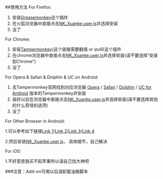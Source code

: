 ##使用方法
For Firefox:

1. 安装[Greasemonkey](https://addons.mozilla.org/zh-cn/firefox/addon/greasemonkey/)这个插件
2. 在火狐浏览器中直接点击[NK_Xuanke.user.js](https://raw.githubusercontent.com/NKUCodingCat/Patch-for-Elective-System-of-NKU-FF/master/Greasemonkey/NK_Xuanke.user.js)并选择安装
3. 没了

For Chrome:

1. 安装[Tampermonkey](https://chrome.google.com/webstore/detail/tampermonkey/dhdgffkkebhmkfjojejmpbldmpobfkfo)(这个链接需要翻墙 or ipv6)这个插件
2. 在chrome浏览器中直接点击[NK_Xuanke.user.js](https://raw.githubusercontent.com/NKUCodingCat/Patch-for-Elective-System-of-NKU-FF/master/Greasemonkey/NK_Xuanke.user.js)并选择安装(请不要选择“安装到Chrome”)
3. 没了

For Opera & Safari & Dolphin & UC on Android:

1. 去Tampermonkey官网找到对应浏览器 [Opera](http://tampermonkey.net/?ext=dhdg&browser=opera) / [Safari](http://tampermonkey.net/?ext=dhdg&browser=safari) / [Dolphin](http://tampermonkey.net/?ext=dhdg&browser=dolphin) / [UC for Android](http://tampermonkey.net/?ext=dhdg&browser=ucweb) 版本的Tampermonkey并安装
2. 装好以后在浏览器中直接点击[NK_Xuanke.user.js](https://raw.githubusercontent.com/NKUCodingCat/Patch-for-Elective-System-of-NKU-FF/master/Greasemonkey/NK_Xuanke.user.js)并选择安装(请不要选择其他的什么奇怪的选项)
3. 没了

For Other Browser in Android:

1.可以参考如下链接[Link 1](http://android.stackexchange.com/questions/1054/is-there-a-way-to-use-userscripts-greasemonkey-scripts-on-the-android-browser)/[Link 2](http://www.blogtechnika.com/how-to-access-greasemonkey-scripts-on-android-phones/)/[Link 3](http://www.opera.com/docs/userjs/using/)/[Link 4](https://www.google.com/url?sa=t&rct=j&q=&esrc=s&source=web&cd=1&ved=0CBsQFjAAahUKEwjH7_GzpJXIAhXPGY4KHaQ6AbI&url=%68%74%74%70%3a%2f%2f%61%70%6b%2d%64%6c%2e%63%6f%6d%2f%74%61%6d%70%65%72%6d%6f%6e%6b%65%79&usg=AFQjCNEi3j9PTuvO1qyN6rqcdaLpBmUx2Q&sig2=6BhpcPPFCTYsYzlC40BrEQ)

2.然后安装[NK_Xuanke.user.js](https://raw.githubusercontent.com/NKUCodingCat/Patch-for-Elective-System-of-NKU-FF/master/Greasemonkey/NK_Xuanke.user.js)， 具体细节，自己解决

For iOS:

1.不好意思我买不起苹果所以请自己找大神吧

###注意：Add-on可用以后请卸载油猴脚本
